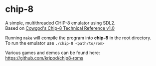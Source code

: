 # chip-8
A simple, multithreaded CHIP-8 emulator using SDL2.  
Based on [Cowgod's Chip-8 Technical Reference v1.0](http://devernay.free.fr/hacks/chip8/C8TECH10.HTM)

Running `make` will compile the program into **chip-8** in the root directory.  
To run the emulator use `./chip-8 <path/to/rom>`

Various games and demos can be found here: https://github.com/kripod/chip8-roms
